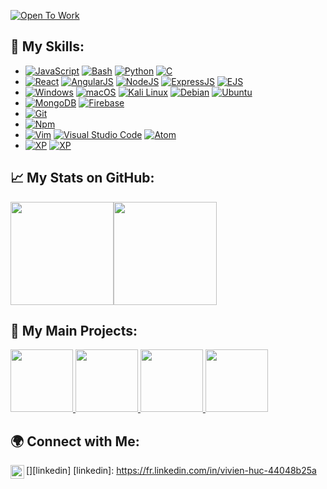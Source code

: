 [![Open To Work](https://img.shields.io/badge/OpenToWork-YES-green?style=flat&logo=gravatar&logoColor=white)](https://fr.linkedin.com/in/vivien-huc-44048b25a)

## :wrench: My Skills:
* [![JavaScript](https://img.shields.io/badge/Language-JavaScript-yellow?style=flat&logo=JavaScript&logoColor=white)](https://ejs.co/)
[![Bash](https://img.shields.io/badge/Language-Bash-yellow?style=flat&logo=bash&logoColor=white)](https://en.wikipedia.org/wiki/Bash_(Unix_shell))
[![Python](https://img.shields.io/badge/Language-Python-yellow?style=flat&logo=Python&logoColor=white)](https://fr.wikipedia.org/wiki/Python_(langage))
[![C](https://img.shields.io/badge/Language-C-yellow?style=flat&logo=C&logoColor=white)](https://fr.wikipedia.org/wiki/C_(langage))
* [![React](https://img.shields.io/badge/Framework-React-red?style=flat&logo=react&logoColor=white)](https://fr.reactjs.org/)
[![AngularJS](https://img.shields.io/badge/Framework-AngularJS-red?style=flat&logo=AngularJS&logoColor=white)](https://angularjs.org/)
[![NodeJS](https://img.shields.io/badge/Framework-NodeJS-red?style=flat&logo=Node.js&logoColor=white)](https://nodejs.org/en/)
[![ExpressJS](https://img.shields.io/badge/Framework-ExpressJS-red?style=flat&logo=Express&logoColor=white)](https://expressjs.com/fr/)
[![EJS](https://img.shields.io/badge/Framework-EJS-red?style=flat&logo=EJS&logoColor=white)]([https://expressjs.com/fr/](https://ejs.co/))
* [![Windows](https://img.shields.io/badge/OS-Windows-blue?style=flat&logo=windows&logoColor=white)](https://en.wikipedia.org/wiki/Windows)
[![macOS](https://img.shields.io/badge/OS-macOS-blue?style=flat&logo=macOS&logoColor=white)](https://fr.wikipedia.org/wiki/MacOS)
[![Kali Linux](https://img.shields.io/badge/OS-Kali_Linux-blue?style=flat&logo=Kali_Linux&logoColor=white)](https://www.kali.org/)
[![Debian](https://img.shields.io/badge/OS-Debian-blue?style=flat&logo=Debian&logoColor=white)](https://www.debian.org/index.fr.html)
[![Ubuntu](https://img.shields.io/badge/OS-Ubuntu-blue?style=flat&logo=Ubuntu&logoColor=white)](https://www.ubuntu-fr.org/)
* [![MongoDB](https://img.shields.io/badge/DataBase-MongoDB-yellow?style=flat&logo=MongoDB&logoColor=white)](https://fr.wikipedia.org/wiki/MongoDB)
[![Firebase](https://img.shields.io/badge/DataBase-Firebase-yellow?style=flat&logo=Firebase&logoColor=white)](https://fr.wikipedia.org/wiki/Firebase)
* [![Git](https://img.shields.io/badge/VCS-Git-black?style=flat&logo=git&logoColor=white)](https://fr.wikipedia.org/wiki/Git)
* [![Npm](https://img.shields.io/badge/Modules-NPM-black?style=flat&logo=npm&logoColor=white)](https://fr.wikipedia.org/wiki/Npm)
* [![Vim](https://img.shields.io/badge/IDE-Vim-white?style=flat&logo=vim&logoColor=white)](https://fr.wikipedia.org/wiki/Vim)
[![Visual Studio Code](https://img.shields.io/badge/IDE-Visual_Studio_Code-white?style=flat&logo=visualstudiocode&logoColor=white)](https://fr.wikipedia.org/wiki/Visual_Studio_Code)
[![Atom](https://img.shields.io/badge/IDE-Atom-white?style=flat&logo=Atom&logoColor=white)](https://fr.wikipedia.org/wiki/Atom_(%C3%A9diteur_de_texte))
* [![XP](https://img.shields.io/badge/XP-Hackathon-white?style=flat&logo=Hackaton&logoColor=white)](https://fr.wikipedia.org/wiki/Hackathon)
[![XP](https://img.shields.io/badge/XP-42-white?style=flat&logo=42&logoColor=white)](https://42.fr/)


## :chart_with_upwards_trend: My Stats on GitHub:
<a href="https://github.com/VivienHuc?tab=repositories"><img height="165px" src="https://github-readme-stats.vercel.app/api?username=VivienHuc&count_private=true&include_all_commits=true&theme=algolia&show_icons=true" /><!-- wi*quL3fcV --><img height="165px" src="https://github-readme-stats.vercel.app/api/top-langs/?username=VivienHuc&layout=compact&theme=algolia" /></a>

## :art: My Main Projects:
<a href="https://github.com/VivienHuc/Cook_Recipes"><img height="100px" src="https://github-readme-stats.vercel.app/api/pin/?username=VivienHuc&repo=Cook_recipes&theme=algolia&show_icons=true" /> </a> <a href="https://github.com/VivienHuc/React_Facturier"><img height="100px" src="https://github-readme-stats.vercel.app/api/pin/?username=VivienHuc&repo=React_Facturier&theme=algolia&show_icons=true" /> </a> <a href="https://github.com/VivienHuc/QRTour"><img height="100px" src="https://github-readme-stats.vercel.app/api/pin/?username=VivienHuc&repo=QRTour&theme=algolia&show_icons=true" /> </a> <a href="https://github.com/VivienHuc/Facturier"><img height="100px" src="https://github-readme-stats.vercel.app/api/pin/?username=VivienHuc&repo=Facturier&theme=algolia&show_icons=true" /> </a>

## :earth_africa: Connect with Me:
[<img align="left" alt="codeSTACKr | Linkedin" width="22px" src="https://simpleicons.org/icons/linkedin.svg" />][linkedin]
[linkedin]: https://fr.linkedin.com/in/vivien-huc-44048b25a

